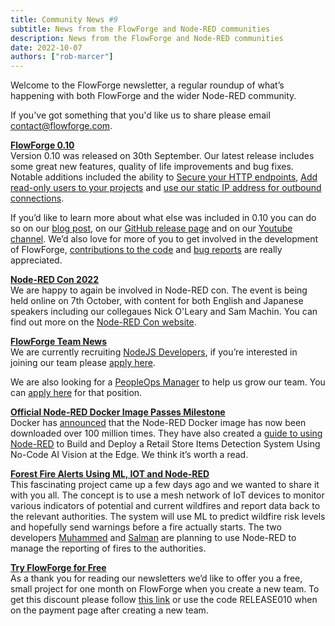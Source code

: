 ```yaml
---
title: Community News #9
subtitle: News from the FlowForge and Node-RED communities
description: News from the FlowForge and Node-RED communities
date: 2022-10-07
authors: ["rob-marcer"]
---
```


Welcome to the FlowForge newsletter, a regular roundup of what’s happening with both FlowForge and the wider Node-RED community.
<!--more-->
If you've got something that you'd like us to share please email [contact@flowforge.com](mailto:contact@flowforge.com).

[**FlowForge 0.10**](https://flowforge.com/blog/2022/09/flowforge-010-released/)   
Version 0.10 was released on 30th September. Our latest release includes some great new features, quality of life improvements and bug fixes. Notable additions included the ability to [Secure your HTTP endpoints](https://github.com/flowforge/flowforge/pull/893), [Add read-only users to your projects](github.com/flowforge/flowforge/issues/657) and [use our static IP address for outbound connections](github.com/flowforge/CloudProject/issues/59).  

If you’d like to learn more about what else was included in 0.10 you can do so on our [blog post](flowforge.com/blog/2022/09/flowforge-010-released/), on our [GitHub release page](github.com/flowforge/flowforge/releases/tag/v0.10.0) and on our [Youtube channel](youtube.com/watch?v=mjR1iiEFiBg). We’d also love for more of you to get involved in the development of FlowForge, [contributions to the code](https://github.com/flowforge/flowforge/blob/main/CONTRIBUTING.md) and [bug reports](https://github.com/flowforge/flowforge/issues) are really appreciated.
    
[**Node-RED Con 2022**](https://nrcon.nodered.org/)  
We are happy to again be involved in Node-RED con. The event is being held online on 7th October, with content for both English and Japanese speakers including our collegaues Nick O'Leary and Sam Machin. You can find out more on the [Node-RED Con website](https://nrcon.nodered.org/).  

[**FlowForge Team News**](https://flowforge.com/team/)    
We are currently recruiting [NodeJS Developers](https://boards.greenhouse.io/flowforge/jobs/4463977004), if you’re interested in joining our team please [apply here](https://boards.greenhouse.io/flowforge/jobs/4463977004#app).

We are also looking for a [PeopleOps Manager](boards.greenhouse.io/flowforge/jobs/4687876004) to help us grow our team. You can [apply here](boards.greenhouse.io/flowforge/jobs/4687876004#app) for that position.
    
[**Official Node-RED Docker Image Passes Milestone**](https://twitter.com/Docker/status/1559919666721693699?t=QBzGGzY2kJ12Z5aoi1QPTA)  
Docker has [announced](https://twitter.com/Docker/status/1559919666721693699?t=QBzGGzY2kJ12Z5aoi1QPTA) that the Node-RED Docker image has now been downloaded over 100 million times. They have also created a [guide to using Node-RED](https://www.docker.com/blog/build-retail-store-items-detection-system-no-code-ai/?utm_campaign=2022-08-17-brnd-nocode&utm_medium=social&utm_source=twitter) to Build and Deploy a Retail Store Items Detection System Using No-Code AI Vision at the Edge. We think it’s worth a read.
    
[**Forest Fire Alerts Using ML, IOT and Node-RED**](hackster.io/user102774/fight-fire-wild-fire-prediction-using-tinyml-df7572)  
This fascinating project came up a few days ago and we wanted to share it with you all. The concept is to use a mesh network of IoT devices to monitor various indicators of potential and current wildfires and report data back to the relevant authorities. The system will use ML to predict wildfire risk levels and hopefully send warnings before a fire actually starts. The two developers [Muhammed](linkedin.com/in/zainmfd/) and [Salman](linkedin.com/in/salmanfarisvp/) are planning to use Node-RED to manage the reporting of fires to the authorities.
    
[**Try FlowForge for Free**](app.flowforge.com/account/create?code=RELEASE010)  
As a thank you for reading our newsletters we’d like to offer you a free, small project for one month on FlowForge when you create a new team. To get this discount please follow [this link](app.flowforge.com/account/create?code=RELEASE010) or use the code RELEASE010 when on the payment page after creating a new team.
